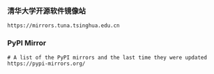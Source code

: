 
### 清华大学开源软件镜像站
```
https://mirrors.tuna.tsinghua.edu.cn
```

### PyPI Mirror

```
# A list of the PyPI mirrors and the last time they were updated
https://pypi-mirrors.org/
```
